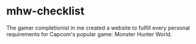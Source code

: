 # mhw-checklist
The gamer completionist in me created a website to fulfill every personal requirements for Capcom's popular game: Monster Hunter World.
